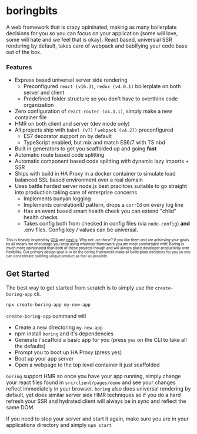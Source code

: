 # boringbits

A web framework that is crazy opininated, making as many boilerplate decisions for you so you can focus on your application (some will love, some will hate and we feel that is okay).  React based, universial SSR rendering by default, takes care of webpack and bablfying your code base out of the box.

### Features
* Express based universal server side rendering
  * Preconfigured `react (v16.3)`, `redux (v4.0.1)` boilerplate on both server and client
  * Predefined folder structure so you don't have to overthink code organization
* Zero configuration of `react router (v4.3.1)`, simply make a new container file
* HMR on both client and server (dev mode only)
* All projects ship with `babel (v7)` / `webpack (v4.27)` preconfigured
  * ES7 decorator support on by default
  * TypeScript enabled, but mix and match ES6/7 with TS nbd
* Built in generators to get you scaffolded up and going __fast__
* Automatic route based code splitting
* Automatic component based code splitting _with_ dynamic lazy imports + SSR
* Ships with build in HA Proxy in a docker container to simulate load balanced SSL based environment over a real domain
* Uses battle harded server node.js best pracitces suitable to go straight into production taking care of enterprise concerns
  * Implements bunyan logging
  * Implements correlationID pattern, drops a `corrId` on every log line
  * Has an event based smart health check you can extend "child" health checks
  * Takes config both from checked in config files (via `node-config`) __and__ .env files.  Config key / values can be universal.
  

<sup><sub>This is heavily inspired by [CRA](https://github.com/facebook/create-react-app) and [next.js](https://github.com/zeit/next.js/). Why not use those? If you like them and are achieving your goals by all means we encourage you keep using whatever framework you are most comfortable with! Boring is much more opinionated than both of these projects though and will always place developer productivity over flexibility.  Our primary design goal is to let the boring framework make all boilerplate decisions for you so you can concentrate building unique product as fast as possible.
</sub></sup>
 
## Get Started

The best way to get started from scratch is to simply use the `create-boring-app` cli.  

```bash
npx create-boring-app my-new-app
```

`create-boring-app` command will 
* Create a new directoring `my-new-app`
* npm install `boring` and it's dependencies
* Generate / scaffold a basic app for you (press `yes` on the CLI to take all the defaults)
* Prompt you to boot up HA Proxy (press yes)
* Boot up your app server
* Open a webpage to the top level container it just scaffolded

`boring` support HMR so once you have your app running, simply change your react files found in `src/client/pages/demo` and see your changes reflect immediately in your browser.  `boring` also does universal rendering by default, yet does similar server side HMR techniques so if you do a hard refresh your SSR and hydrated client will always be in sync and reflect the same DOM.  

If you need to stop your server and start it again, make sure you are in your applications directory and simply `npm start`

